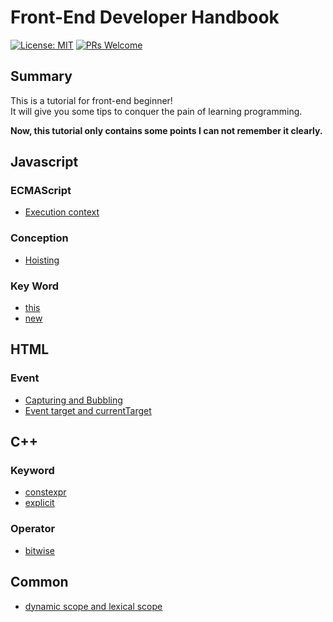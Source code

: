# Front-End Developer Handbook

[![License: MIT](https://img.shields.io/badge/License-MIT-green.svg)](https://opensource.org/licenses/MIT)
[![PRs Welcome](https://img.shields.io/badge/PRs-welcome-blue.svg)](http://makeapullrequest.com)

## Summary

This is a tutorial for front-end beginner!  
It will give you some tips to conquer the pain of learning programming.  

**Now, this tutorial only contains some points I can not remember it clearly.**

## Javascript

### ECMAScript
- [Execution context](js/ecmascript/execution%20context/readme.md)

### Conception
- [Hoisting](js/hoisting/readme.md)

### Key Word
- [this](js/this/readme.md)
- [new](js/new/readme.md)


## HTML

### Event
- [Capturing and Bubbling](html/event/capturing_bubbling/readme.md)
- [Event target and currentTarget](html/event/target_currentTarget/readme.md)

## C++

### Keyword
- [constexpr](C++/keyword/constexpr/readme.md)
- [explicit](C++/keyword/explicit/readme.md)

### Operator
- [bitwise](C++/operator/bitwise/readme.md)

## Common
- [dynamic scope and lexical scope](common/dynamic%20scope%20and%20lexical%20scope/readme.md)